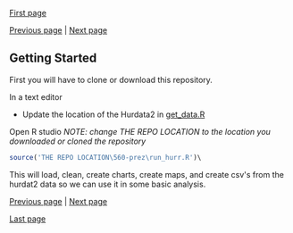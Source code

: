 [First page](start.md)

[Previous page](start.md) | [Next page](3rd.md)
## Getting Started

First you will have to clone or download this repository.

In a text editor
* Update the location of the Hurdata2 in [get_data.R](get_data.R#L7-L8)

Open R studio
*NOTE: change THE REPO LOCATION to the location you downloaded or cloned the repository*

```R
source('THE REPO LOCATION\560-prez\run_hurr.R')\
```

This will load, clean, create charts, create maps, and create csv's from the hurdat2 data so we can use it in some basic analysis.

[Previous page](start.md) | [Next page](3rd.md)

[Last page](last.md)
